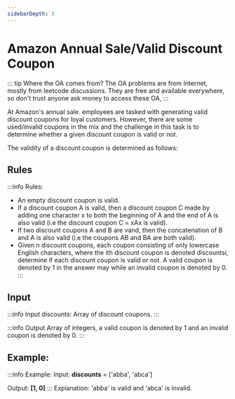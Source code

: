 ```yaml
---
sidebarDepth: 3
---
```

# Amazon Annual Sale/Valid Discount Coupon

::: tip Where the OA comes from?
The OA problems are from Internet, mostly from leetcode discussions. They are free and available everywhere, so don't trust anyone ask money to access these OA,
:::

At Amazon's annual sale. employees are tasked with generating valid discount coupons for loyal customers. However, there are some used/invalid coupons in the mix and the challenge in this task is to determine whether a given discount coupon is valid or not.

The validity of a discount coupon is determined as follows:
## Rules
:::info Rules:
* An empty discount coupon is valid.
* If a discount coupon A is valid, then a discount coupon C made by adding one character x to both the beginning of A and the end of A is also valid (i.e the discount coupon C = xAx is valid).
* If two discount coupons A and B are vand, then the concatenation of B and A is also valid (i.e the coupons AB and BA are both valid).
* Given n discount coupons, each coupon consisting of only lowercase English characters, where the ith discount coupon is denoted discountsi, determine if each discount coupon is valid or not. A valid coupon is denoted by 1 in the answer may while an invalid coupon is denoted by 0.
:::
## Input
:::info Input
discounts: Array of discount coupons.
:::

:::info Output
Array of integers, a valid coupon is denoted by 1 and an invalid coupon is denoted by 0.
:::

## Example:
:::info Example:
Input:
**discounts** = ['abba', 'abca']

Output:
**[1, 0]**
:::
Explanation:
'abba' is valid and 'abca' is invalid.